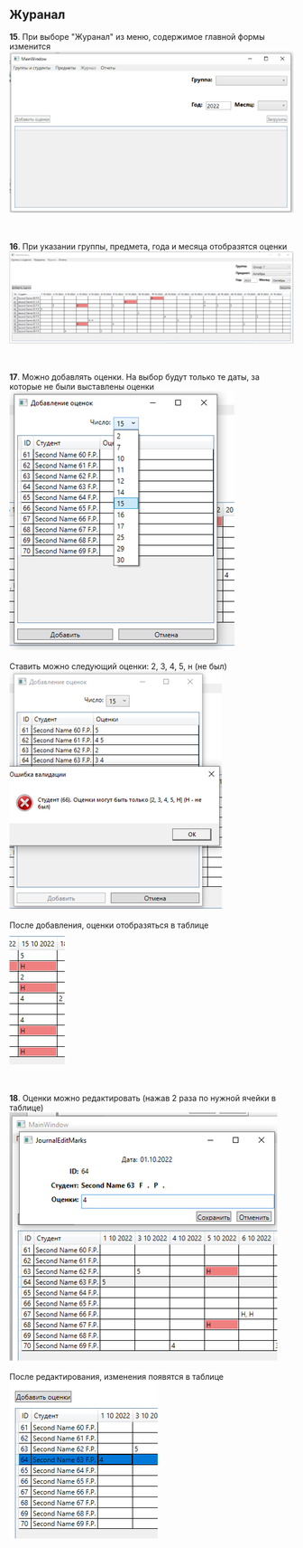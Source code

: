 ## **Журанал**

**15**. При выборе "Журанал" из меню, содержимое главной формы изменится  
![](../images/18-2.png)  
</br></br>

**16**. При указании группы, предмета, года и месяца отобразятся оценки  
![](../images/19-4.png)  
</br></br>

**17**. Можно добавлять оценки. На выбор будут только те даты, за которые не были выставлены оценки  
![](../images/20-1.png)  
</br>
Ставить можно следующий оценки: 2, 3, 4, 5, н (не был)  
![](../images/20-2.png)  
</br>
После добавления, оценки отобразяться в таблице  
![](../images/20-3.png)  
</br></br>

**18**. Оценки можно редактировать (нажав 2 раза по нужной ячейки в таблице)  
![](../images/21-1.png)  
</br>
После редактирования, изменения появятся в таблице  
![](../images/21-2.png)  